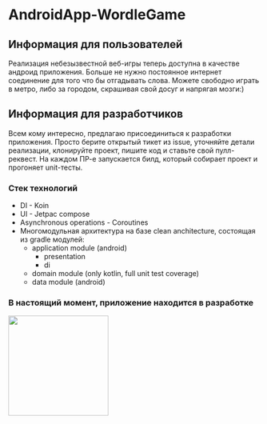 # AndroidApp-WordleGame

## Информация для пользователей
Реализация небезызвестной веб-игры теперь доступна в качестве андроид приложения. Больше не нужно постоянное интернет соединение для того что бы отгадывать слова. Можете свободно играть в метро, либо за городом, скрашивая свой досуг и напрягая мозги:)

## Информация для разработчиков
Всем кому интересно, предлагаю присоединиться к разработки приложения. Просто берите открытый тикет из issue, уточняйте детали реализации, клонируйте проект, пишите код и ставьте свой пулл-реквест.
На каждом ПР-е запускается билд, который собирает проект и прогоняет unit-тесты. 
### Стек технологий 
* DI - Koin
* UI - Jetpac compose
* Asynchronous operations - Coroutines
* Многомодульная архитектура на базе clean anchitecture, состоящая из gradle модулей:
  * application module (android)
    * presentation
    * di
  * domain module (only kotlin, full unit test coverage)
  * data module (android)

### В настоящий момент, приложение находится в разработке

<img src="https://user-images.githubusercontent.com/38836366/159764991-d625f0b4-f797-4c85-a254-e2a23f20a0f7.jpg" width="200" >
